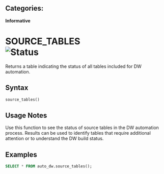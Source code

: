 ## Categories:
**Informative**

# SOURCE_TABLES <br> ![Status](https://img.shields.io/badge/status-draft-yellow)

Returns a table indicating the status of all tables included for DW automation.

## Syntax
```sql
source_tables()
```

## Usage Notes
Use this function to see the status of source tables in the DW automation process.  Results can be used to identify tables that require additional attention or to understand the DW build status.

## Examples
```sql
SELECT * FROM auto_dw.source_tables();
```
